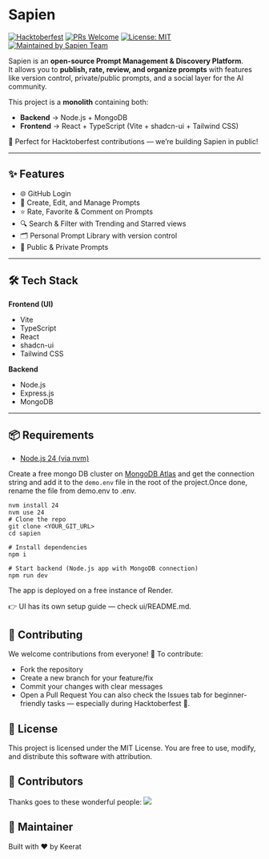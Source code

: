 # Sapien

[![Hacktoberfest](https://img.shields.io/badge/Hacktoberfest-Friendly-orange.svg)](https://hacktoberfest.com/)
[![PRs Welcome](https://img.shields.io/badge/PRs-welcome-brightgreen.svg)](http://makeapullrequest.com)
[![License: MIT](https://img.shields.io/badge/License-MIT-yellow.svg)](./LICENSE)
[![Maintained by Sapien Team](https://img.shields.io/badge/maintained%20by-Sapien%20Team-blueviolet.svg)](./CONTRIBUTORS.md)

Sapien is an **open-source Prompt Management & Discovery Platform**.  
It allows you to **publish, rate, review, and organize prompts** with features like version control, private/public prompts, and a social layer for the AI community.  

This project is a **monolith** containing both:
- **Backend** → Node.js + MongoDB
- **Frontend** → React + TypeScript (Vite + shadcn-ui + Tailwind CSS)

🚀 Perfect for Hacktoberfest contributions — we’re building Sapien in public!

---

## ✨ Features
- 🌐 GitHub Login  
- 📝 Create, Edit, and Manage Prompts  
- ⭐ Rate, Favorite & Comment on Prompts  
- 🔍 Search & Filter with Trending and Starred views  
- 🗂️ Personal Prompt Library with version control  
- 👥 Public & Private Prompts  

---

## 🛠 Tech Stack
**Frontend (UI)**  
- Vite  
- TypeScript  
- React  
- shadcn-ui  
- Tailwind CSS  

**Backend**  
- Node.js  
- Express.js  
- MongoDB  

---

## 📦 Requirements
- [Node.js 24 (via nvm)](https://github.com/nvm-sh/nvm#installing-and-updating)

Create a free mongo DB cluster on [MongoDB Atlas](https://www.mongodb.com/cloud/atlas) and get the connection string and add it to the `demo.env` file in the root of the project.Once done, rename the file from demo.env to .env.

```
nvm install 24
nvm use 24
# Clone the repo
git clone <YOUR_GIT_URL>
cd sapien

# Install dependencies
npm i

# Start backend (Node.js app with MongoDB connection)
npm run dev
```
The app is deployed on a free instance of Render.

👉 UI has its own setup guide — check ui/README.md.

## 🤝 Contributing
We welcome contributions from everyone! 🎉
To contribute:
- Fork the repository
- Create a new branch for your feature/fix
- Commit your changes with clear messages
- Open a Pull Request
You can also check the Issues tab for beginner-friendly tasks — especially during Hacktoberfest 🌱.

## 📜 License

This project is licensed under the MIT License.
You are free to use, modify, and distribute this software with attribution.

## 👥 Contributors
Thanks goes to these wonderful people:
<a href="https://github.com/sapien/graphs/contributors"> <img src="https://contrib.rocks/image?repo=sapien" /> </a>

## 👤 Maintainer
Built with ❤️ by Keerat